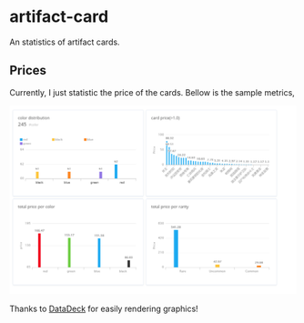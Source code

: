 # artifact-card
An statistics of artifact cards.

## Prices
Currently, I just statistic the price of the cards. Bellow is the sample metrics,

![alt text](https://github.com/wzpfish/artifact-card/blob/master/pic/sample.png)

Thanks to [DataDeck](https://www.datadeck.com/en/) for easily rendering graphics!
